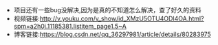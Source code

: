 * 项目还有一些bug没解决,因为是真的不知道怎么解决，查了好久的资料
* 视频链接:http://v.youku.com/v_show/id_XMzU5OTU4ODI4OA.html?spm=a2h0j.11185381.listitem_page1.5~A
* 博客链接:https://blog.csdn.net/qq_36297981/article/details/80283975
